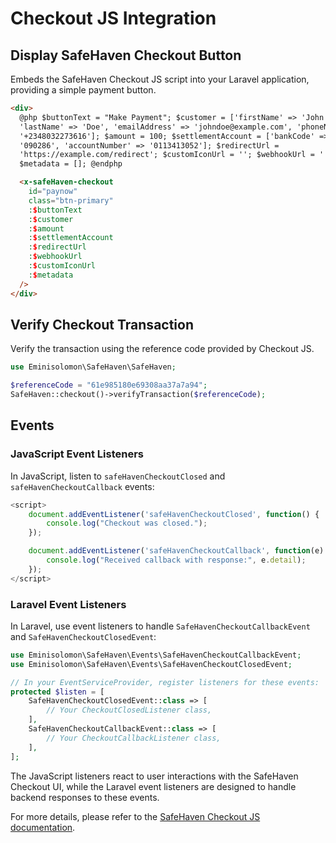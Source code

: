 # Checkout JS Integration

## Display SafeHaven Checkout Button

Embeds the SafeHaven Checkout JS script into your Laravel application, providing a simple payment button.

```html
<div>
  @php $buttonText = "Make Payment"; $customer = ['firstName' => 'John',
  'lastName' => 'Doe', 'emailAddress' => 'johndoe@example.com', 'phoneNumber' =>
  '+2348032273616']; $amount = 100; $settlementAccount = ['bankCode' =>
  '090286', 'accountNumber' => '0113413052']; $redirectUrl =
  'https://example.com/redirect'; $customIconUrl = ''; $webhookUrl = '';
  $metadata = []; @endphp

  <x-safeHaven-checkout
    id="paynow"
    class="btn-primary"
    :$buttonText
    :$customer
    :$amount
    :$settlementAccount
    :$redirectUrl
    :$webhookUrl
    :$customIconUrl
    :$metadata
  />
</div>
```

## Verify Checkout Transaction

Verify the transaction using the reference code provided by Checkout JS.

```php
use Eminisolomon\SafeHaven\SafeHaven;

$referenceCode = "61e985180e69308aa37a7a94";
SafeHaven::checkout()->verifyTransaction($referenceCode);
```

## Events

### JavaScript Event Listeners

In JavaScript, listen to `safeHavenCheckoutClosed` and `safeHavenCheckoutCallback` events:

```javascript
<script>
    document.addEventListener('safeHavenCheckoutClosed', function() {
        console.log("Checkout was closed.");
    });

    document.addEventListener('safeHavenCheckoutCallback', function(e) {
        console.log("Received callback with response:", e.detail);
    });
</script>
```

### Laravel Event Listeners

In Laravel, use event listeners to handle `SafeHavenCheckoutCallbackEvent` and `SafeHavenCheckoutClosedEvent`:

```php
use Eminisolomon\SafeHaven\Events\SafeHavenCheckoutCallbackEvent;
use Eminisolomon\SafeHaven\Events\SafeHavenCheckoutClosedEvent;

// In your EventServiceProvider, register listeners for these events:
protected $listen = [
    SafeHavenCheckoutClosedEvent::class => [
        // Your CheckoutClosedListener class,
    ],
    SafeHavenCheckoutCallbackEvent::class => [
        // Your CheckoutCallbackListener class,
    ],
];
```

The JavaScript listeners react to user interactions with the SafeHaven Checkout UI, while the Laravel event listeners are designed to handle backend responses to these events.

For more details, please refer to the [SafeHaven Checkout JS documentation](https://safehavenmfb.readme.io/reference/checkout-js).
